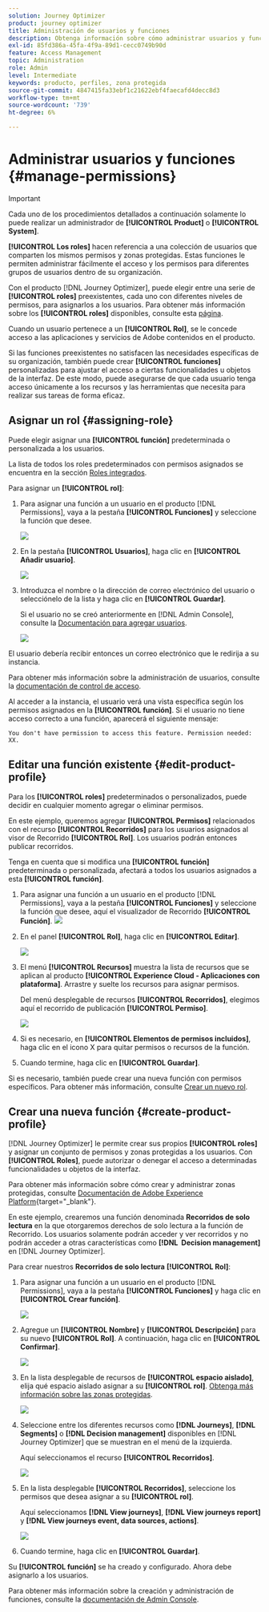 ```yaml
---
solution: Journey Optimizer
product: journey optimizer
title: Administración de usuarios y funciones
description: Obtenga información sobre cómo administrar usuarios y funciones
exl-id: 85fd386a-45fa-4f9a-89d1-cecc0749b90d
feature: Access Management
topic: Administration
role: Admin
level: Intermediate
keywords: producto, perfiles, zona protegida
source-git-commit: 4847415fa33ebf1c21622ebf4faecafd4decc8d3
workflow-type: tm+mt
source-wordcount: '739'
ht-degree: 6%

---
```


# Administrar usuarios y funciones {#manage-permissions}

>[!IMPORTANT]
>
> Cada uno de los procedimientos detallados a continuación solamente lo puede realizar un administrador de **[!UICONTROL Product]** o **[!UICONTROL System]**.

**[!UICONTROL Los roles]** hacen referencia a una colección de usuarios que comparten los mismos permisos y zonas protegidas. Estas funciones le permiten administrar fácilmente el acceso y los permisos para diferentes grupos de usuarios dentro de su organización.

Con el producto [!DNL Journey Optimizer], puede elegir entre una serie de **[!UICONTROL roles]** preexistentes, cada uno con diferentes niveles de permisos, para asignarlos a los usuarios. Para obtener más información sobre los **[!UICONTROL roles]** disponibles, consulte esta [página](ootb-product-profiles.md).

Cuando un usuario pertenece a un **[!UICONTROL Rol]**, se le concede acceso a las aplicaciones y servicios de Adobe contenidos en el producto.

Si las funciones preexistentes no satisfacen las necesidades específicas de su organización, también puede crear **[!UICONTROL funciones]** personalizadas para ajustar el acceso a ciertas funcionalidades u objetos de la interfaz. De este modo, puede asegurarse de que cada usuario tenga acceso únicamente a los recursos y las herramientas que necesita para realizar sus tareas de forma eficaz.

## Asignar un rol {#assigning-role}

Puede elegir asignar una **[!UICONTROL función]** predeterminada o personalizada a los usuarios.

La lista de todos los roles predeterminados con permisos asignados se encuentra en la sección [Roles integrados](ootb-product-profiles.md).

Para asignar un **[!UICONTROL rol]**:

1. Para asignar una función a un usuario en el producto [!DNL Permissions], vaya a la pestaña **[!UICONTROL Funciones]** y seleccione la función que desee.

   ![](assets/do-not-localize/access_control_2.png)

1. En la pestaña **[!UICONTROL Usuarios]**, haga clic en **[!UICONTROL Añadir usuario]**.

   ![](assets/do-not-localize/access_control_3.png)

1. Introduzca el nombre o la dirección de correo electrónico del usuario o selecciónelo de la lista y haga clic en **[!UICONTROL Guardar]**.

   Si el usuario no se creó anteriormente en [!DNL Admin Console], consulte la [Documentación para agregar usuarios](https://experienceleague.adobe.com/docs/experience-platform/access-control/ui/users.html).

   ![](assets/do-not-localize/access_control_4.png)

El usuario debería recibir entonces un correo electrónico que le redirija a su instancia.

Para obtener más información sobre la administración de usuarios, consulte la [documentación de control de acceso](https://experienceleague.adobe.com/docs/experience-platform/access-control/home.html?lang=es).

Al acceder a la instancia, el usuario verá una vista específica según los permisos asignados en la **[!UICONTROL función]**. Si el usuario no tiene acceso correcto a una función, aparecerá el siguiente mensaje:

`You don't have permission to access this feature. Permission needed: XX.`

## Editar una función existente {#edit-product-profile}

Para los **[!UICONTROL roles]** predeterminados o personalizados, puede decidir en cualquier momento agregar o eliminar permisos.

En este ejemplo, queremos agregar **[!UICONTROL Permisos]** relacionados con el recurso **[!UICONTROL Recorridos]** para los usuarios asignados al visor de Recorrido **[!UICONTROL Rol]**. Los usuarios podrán entonces publicar recorridos.

Tenga en cuenta que si modifica una **[!UICONTROL función]** predeterminada o personalizada, afectará a todos los usuarios asignados a esta **[!UICONTROL función]**.

1. Para asignar una función a un usuario en el producto [!DNL Permissions], vaya a la pestaña **[!UICONTROL Funciones]** y seleccione la función que desee, aquí el visualizador de Recorrido **[!UICONTROL Función]**.
   ![](assets/do-not-localize/access_control_5.png)

1. En el panel **[!UICONTROL Rol]**, haga clic en **[!UICONTROL Editar]**.

   ![](assets/do-not-localize/access_control_6.png)

1. El menú **[!UICONTROL Recursos]** muestra la lista de recursos que se aplican al producto **[!UICONTROL Experience Cloud - Aplicaciones con plataforma]**. Arrastre y suelte los recursos para asignar permisos.

   Del menú desplegable de recursos **[!UICONTROL Recorridos]**, elegimos aquí el recorrido de publicación **[!UICONTROL Permiso]**.

   ![](assets/do-not-localize/access_control_14.png)

1. Si es necesario, en **[!UICONTROL Elementos de permisos incluidos]**, haga clic en el icono X para quitar permisos o recursos de la función.

1. Cuando termine, haga clic en **[!UICONTROL Guardar]**.

Si es necesario, también puede crear una nueva función con permisos específicos. Para obtener más información, consulte [Crear un nuevo rol](#create-product-profile).

## Crear una nueva función {#create-product-profile}

[!DNL Journey Optimizer] le permite crear sus propios **[!UICONTROL roles]** y asignar un conjunto de permisos y zonas protegidas a los usuarios. Con **[!UICONTROL Roles]**, puede autorizar o denegar el acceso a determinadas funcionalidades u objetos de la interfaz.

Para obtener más información sobre cómo crear y administrar zonas protegidas, consulte [Documentación de Adobe Experience Platform](https://experienceleague.adobe.com/docs/experience-platform/sandbox/ui/user-guide.html?lang=es){target="_blank"}.

En este ejemplo, crearemos una función denominada **Recorridos de solo lectura** en la que otorgaremos derechos de solo lectura a la función de Recorrido. Los usuarios solamente podrán acceder y ver recorridos y no podrán acceder a otras características como **[!DNL &#x200B; Decision management]** en [!DNL Journey Optimizer].

Para crear nuestros **Recorridos de solo lectura** **[!UICONTROL Rol]**:

1. Para asignar una función a un usuario en el producto [!DNL Permissions], vaya a la pestaña **[!UICONTROL Funciones]** y haga clic en **[!UICONTROL Crear función]**.

   ![](assets/do-not-localize/access_control_9.png)

1. Agregue un **[!UICONTROL Nombre]** y **[!UICONTROL Descripción]** para su nuevo **[!UICONTROL Rol]**. A continuación, haga clic en **[!UICONTROL Confirmar]**.

   ![](assets/do-not-localize/access_control_10.png)

1. En la lista desplegable de recursos de **[!UICONTROL espacio aislado]**, elija qué espacio aislado asignar a su **[!UICONTROL rol]**. [Obtenga más información sobre las zonas protegidas](sandboxes.md).

   ![](assets/do-not-localize/access_control_13.png)

1. Seleccione entre los diferentes recursos como **[!DNL Journeys]**, **[!DNL Segments]** o **[!DNL Decision management]** disponibles en [!DNL Journey Optimizer] que se muestran en el menú de la izquierda.

   Aquí seleccionamos el recurso **[!UICONTROL Recorridos]**.

   ![](assets/do-not-localize/access_control_11.png)

1. En la lista desplegable **[!UICONTROL Recorridos]**, seleccione los permisos que desea asignar a su **[!UICONTROL rol]**.

   Aquí seleccionamos **[!DNL View journeys]**, **[!DNL View journeys report]** y **[!DNL View journeys event, data sources, actions]**.

   ![](assets/do-not-localize/access_control_12.png)

1. Cuando termine, haga clic en **[!UICONTROL Guardar]**.

Su **[!UICONTROL función]** se ha creado y configurado. Ahora debe asignarlo a los usuarios.

Para obtener más información sobre la creación y administración de funciones, consulte la [documentación de Admin Console](https://experienceleague.adobe.com/docs/experience-platform/access-control/abac/permissions-ui/roles.html?lang=es).
